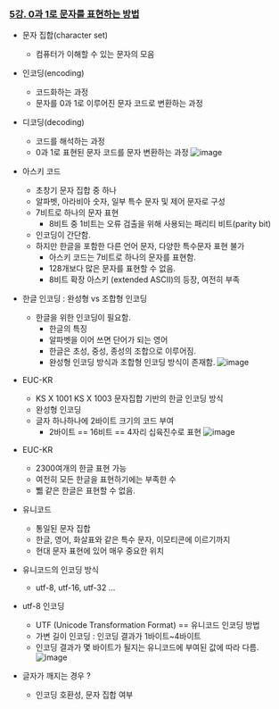 ### [5강. 0과 1로 문자를 표현하는 방법](https://www.youtube.com/watch?v=upoRINMqlrw)

- 문자 집합(character set)
  - 컴퓨터가 이해할 수 있는 문자의 모음
- 인코딩(encoding)
  - 코드화하는 과정
  - 문자를 0과 1로 이루어진 문자 코드로 변환하는 과정
- 디코딩(decoding)
  - 코드를 해석하는 과정
  - 0과 1로 표현된 문자 코드를 문자 변환하는 과정
![image](https://github.com/andongmin94/computer-science/assets/110483588/395ffbe9-99ca-4ca2-ad4e-6c098ef6870b)

- 아스키 코드
  - 초창기 문자 집합 중 하나
  - 알파벳, 아라비아 숫자, 일부 특수 문자 및 제어 문자로 구성
  - 7비트로 하나의 문자 표현
    - 8비트 중 1비트는 오류 검출을 위해 사용되는 패리티 비트(parity bit)
  - 인코딩이 간단함.
  - 하지만 한글을 포함한 다른 언어 문자, 다양한 특수문자 표현 불가
    - 아스키 코드는 7비트로 하나의 문자를 표현함.
    - 128개보다 많은 문자를 표현할 수 없음.
    - 8비트 확장 아스키 (extended ASCII)의 등장, 여전히 부족

- 한글 인코딩 : 완성형 vs 조합형 인코딩
  - 한글을 위한 인코딩이 필요함.
    - 한글의 특징
    - 알파벳을 이어 쓰면 단어가 되는 영어
    - 한글은 초성, 중성, 종성의 조합으로 이루어짐.
    - 완성형 인코딩 방식과 조합형 인코딩 방식이 존재함.
![image](https://github.com/andongmin94/computer-science/assets/110483588/0cc4e76a-9373-4c72-b78d-d87b9127d1ff)

- EUC-KR
  - KS X 1001 KS X 1003 문자집합 기반의 한글 인코딩 방식
  - 완성형 인코딩
  - 글자 하나하나에 2바이트 크기의 코드 부여
    - 2바이트 == 16비트 == 4자리 십육진수로 표현
![image](https://github.com/andongmin94/computer-science/assets/110483588/6e4d2459-6e45-47c5-8f3a-2a57c6690c2b)

- EUC-KR
  - 2300여개의 한글 표현 가능
  - 여전히 모든 한글을 표현하기에는 부족한 수
  - 쀏 같은 한글은 표현할 수 없음.

- 유니코드
   - 통일된 문자 집합
   - 한글, 영어, 화살표와 같은 특수 문자, 이모티콘에 이르기까지
   - 현대 문자 표현에 있어 매우 중요한 위치
- 유니코드의 인코딩 방식
  - utf-8, utf-16, utf-32 ...

- utf-8 인코딩
  - UTF (Unicode Transformation Format) == 유니코드 인코딩 방법
  - 가변 길이 인코딩 : 인코딩 결과가 1바이트~4바이트
  - 인코딩 결과가 몇 바이트가 될지는 유니코드에 부여된 값에 따라 다름.
![image](https://github.com/andongmin94/computer-science/assets/110483588/76abd3bf-c820-4732-bf41-4c0116ec012e)

- 글자가 깨지는 경우 ?
  - 인코딩 호환성, 문자 집합 여부

